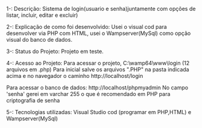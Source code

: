 1-: Descrição:
  Sistema de login(usuario e senha)juntamente com opções de listar, incluir, editar e excluir)
  
2-: Explicação de como foi desenvolvido:
  Usei o visual cod para desenvolver via PHP com HTML, usei o Wampserver(MySql) como opção visual do banco de dados. 

3-: Status do Projeto:
  Projeto em teste.

4-: Acesso ao Projeto:
  Para acessar o projeto, C:\wamp64\www\login (12 arquivos em .php)
  Para inicial salve os arquivos ".PHP" na pasta indicada acima e no navegador o caminho http://localhost/login
  
  Para acessar o banco de dados:
  http://localhost/phpmyadmin
  No campo 'senha' gerei em varchar 255 o que é recomendado em PHP para criptografia de senha
  
 5-: Tecnologias utilizadas:
  Visual Studio cod (programar em PHP,HTML) e Wampserver(MySql)
